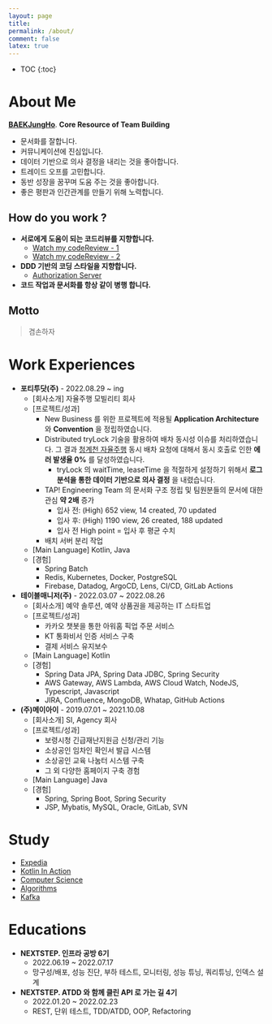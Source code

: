 ```yaml
---
layout: page
title:
permalink: /about/
comment: false
latex: true
---
```

* TOC
{:toc}

# About Me

__[BAEKJungHo](https://github.com/BAEKJungHo)__. __Core Resource of Team Building__ 

- 문서화를 잘합니다.
- 커뮤니케이션에 진심입니다.
- 데이터 기반으로 의사 결정을 내리는 것을 좋아합니다.
- 트레이드 오프를 고민합니다.
- 동반 성장을 꿈꾸며 도움 주는 것을 좋아합니다.
- 좋은 평판과 인간관계를 만들기 위해 노력합니다.

## How do you work ?

- __서로에게 도움이 되는 코드리뷰를 지향합니다.__
  - [Watch my codeReview - 1](https://github.com/cIonecoder/expedia/pull/25)
  - [Watch my codeReview - 2](https://github.com/cIonecoder/expedia/pull/45)
- __DDD 기반의 코딩 스타일을 지향합니다.__
  - [Authorization Server](https://github.com/asterlsker/housepit-auth-server/tree/dev)
- __코드 작업과 문서화를 항상 같이 병행 합니다.__

## Motto

> 겸손하자

# Work Experiences

- __포티투닷(주)__ - 2022.08.29 ~ ing
  - [회사소개] 자율주행 모빌리티 회사
  - [프로젝트/성과] 
    - New Business 를 위한 프로젝트에 적용될 __Application Architecture__ 와 __Convention__ 을 정립하였습니다.
    - Distributed tryLock 기술을 활용하여 배차 동시성 이슈를 처리하였습니다. 그 결과 [청계천 자율주행](https://mediahub.seoul.go.kr/archives/2006276) 동시 배차 요청에 대해서 동시 호출로 인한 __에러 발생율 0%__ 를 달성하였습니다.
      - tryLock 의 waitTime, leaseTime 을 적절하게 설정하기 위해서 __로그 분석을 통한 데이터 기반으로 의사 결정__ 을 내렸습니다.
    - TAP! Engineering Team 의 문서화 구조 정립 및 팀원분들의 문서에 대한 관심 __약 2배__ 증가
      - 입사 전: (High) 652 view, 14 created, 70 updated
      - 입사 후: (High) 1190 view, 26 created, 188 updated
      - 입사 전 High point = 입사 후 평균 수치
    - 배치 서버 분리 작업
  - [Main Language] Kotlin, Java
  - [경험]
    - Spring Batch
    - Redis, Kubernetes, Docker, PostgreSQL
    - Firebase, Datadog, ArgoCD, Lens, CI/CD, GitLab Actions
- __테이블매니저(주)__ - 2022.03.07 ~ 2022.08.26
  - [회사소개] 예약 솔루션, 예약 상품권을 제공하는 IT 스타트업
  - [프로젝트/성과] 
    - 카카오 챗봇을 통한 아워홈 픽업 주문 서비스
    - KT 통화비서 인증 서비스 구축
    - 결제 서비스 유지보수
  - [Main Language] Kotlin
  - [경험]
    - Spring Data JPA, Spring Data JDBC, Spring Security
    - AWS Gateway, AWS Lambda, AWS Cloud Watch, NodeJS, Typescript, Javascript
    - JIRA, Confluence, MongoDB, Whatap, GitHub Actions
- __(주)메이아이__ - 2019.07.01 ~ 2021.10.08
  - [회사소개] SI, Agency 회사
  - [프로젝트/성과] 
    - 보령시청 긴급재난지원금 신청/관리 기능
    - 소상공인 임차인 확인서 발급 시스템
    - 소상공인 교육 나눔터 시스템 구축
    - 그 외 다양한 홈페이지 구축 경험
  - [Main Language] Java
  - [경험]
    - Spring, Spring Boot, Spring Security
    - JSP, Mybatis, MySQL, Oracle, GitLab, SVN

# Study

- [Expedia](https://github.com/cIonecoder/expedia)
- [Kotlin In Action](https://github.com/kotlint/kotlin-in-action)
- [Computer Science](https://github.com/NKLCWDT/cs)
- [Algorithms](https://github.com/NKLCWDT/algorithms)
- [Kafka](https://github.com/asterlsker/kafka)

# Educations

- __NEXTSTEP. 인프라 공방 6기__
  - 2022.06.19 ~ 2022.07.17
  - 망구성/배포, 성능 진단, 부하 테스트, 모니터링, 성능 튜닝, 쿼리튜닝, 인덱스 설계
- __NEXTSTEP. ATDD 와 함께 클린 API 로 가는 길 4기__
    - 2022.01.20 ~ 2022.02.23
    - REST, 단위 테스트, TDD/ATDD, OOP, Refactoring

